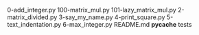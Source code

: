 0-add_integer.py
100-matrix_mul.py
101-lazy_matrix_mul.py
2-matrix_divided.py
3-say_my_name.py
4-print_square.py
5-text_indentation.py
6-max_integer.py
README.md
__pycache__
tests
